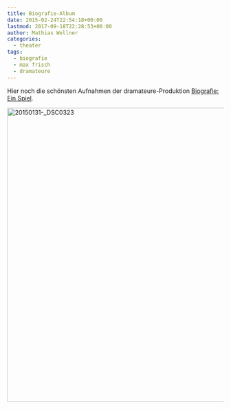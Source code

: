 ```yaml
---
title: Biografie-Album
date: 2015-02-24T22:54:18+00:00
lastmod: 2017-09-18T22:28:53+00:00
author: Mathias Wellner
categories:
  - theater
tags:
  - biografie
  - max frisch
  - dramateure
---
```

Hier noch die schönsten Aufnahmen der dramateure-Produktion [Biografie: Ein Spiel](http://dramateure.ch/wordpress/produktionen/biografie-ein-spiel/). 

<a data-flickr-embed="true" data-context="true"  href="https://www.flickr.com/photos/mwellner/32522725194/in/album-72157677867335763/" title="20150131-_DSC0323"><img src="https://c1.staticflickr.com/3/2826/32522725194_ceed6e45ae_b.jpg" width="1024" height="683" alt="20150131-_DSC0323"></a><script async src="//embedr.flickr.com/assets/client-code.js" charset="utf-8"></script>